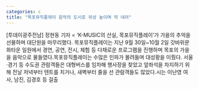 ```yaml
---
categories: c
title: "목포뮤직플레이 음악의 도시로 위상 높이며 막 내려"
---
```

[투데이광주전남] 정현동 기자 = ‘K-MUSIC의 산실, 목포뮤직플레이’가 가을의 추억을 선물하며 대단원을 마무리했다. 목포뮤직플레이는 지난 9월 30일~10월 2일 갓바위문화타운 일원에서 경연, 공연, 전시, 체험 등 다채로운 프로그램을 진행하며 목포의 가을을 음악으로 물들였다.목포뮤직플레이는 수많은 인파가 몰려들며 대성황을 이뤘다. 서울·경기 등 수도권 관람객들은 대형버스를 임차해 행사장을 찾았고 앞좌석을 차지하기 위해 전날 저녁부터 텐트를 치거나, 새벽부터 줄을 선 관람객들도 많았다.시는 이난영 여사, 남진, 김경호 등 걸출